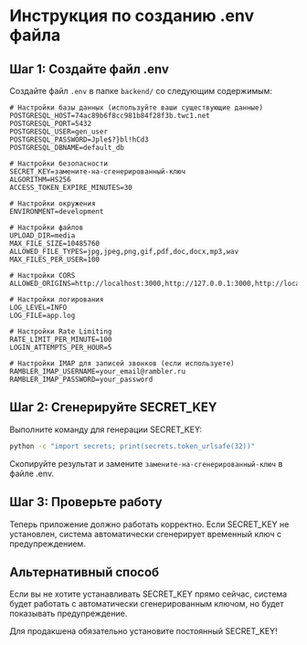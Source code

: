 # Инструкция по созданию .env файла

## Шаг 1: Создайте файл .env

Создайте файл `.env` в папке `backend/` со следующим содержимым:

```env
# Настройки базы данных (используйте ваши существующие данные)
POSTGRESQL_HOST=74ac89b6f8cc981b84f28f3b.twc1.net
POSTGRESQL_PORT=5432
POSTGRESQL_USER=gen_user
POSTGRESQL_PASSWORD=Jple$?}bl!hCd3
POSTGRESQL_DBNAME=default_db

# Настройки безопасности
SECRET_KEY=замените-на-сгенерированный-ключ
ALGORITHM=HS256
ACCESS_TOKEN_EXPIRE_MINUTES=30

# Настройки окружения
ENVIRONMENT=development

# Настройки файлов
UPLOAD_DIR=media
MAX_FILE_SIZE=10485760
ALLOWED_FILE_TYPES=jpg,jpeg,png,gif,pdf,doc,docx,mp3,wav
MAX_FILES_PER_USER=100

# Настройки CORS
ALLOWED_ORIGINS=http://localhost:3000,http://127.0.0.1:3000,http://localhost:5173,http://127.0.0.1:5173

# Настройки логирования
LOG_LEVEL=INFO
LOG_FILE=app.log

# Настройки Rate Limiting
RATE_LIMIT_PER_MINUTE=100
LOGIN_ATTEMPTS_PER_HOUR=5

# Настройки IMAP для записей звонков (если используете)
RAMBLER_IMAP_USERNAME=your_email@rambler.ru
RAMBLER_IMAP_PASSWORD=your_password
```

## Шаг 2: Сгенерируйте SECRET_KEY

Выполните команду для генерации SECRET_KEY:

```bash
python -c "import secrets; print(secrets.token_urlsafe(32))"
```

Скопируйте результат и замените `замените-на-сгенерированный-ключ` в файле .env.

## Шаг 3: Проверьте работу

Теперь приложение должно работать корректно. Если SECRET_KEY не установлен, система автоматически сгенерирует временный ключ с предупреждением.

## Альтернативный способ

Если вы не хотите устанавливать SECRET_KEY прямо сейчас, система будет работать с автоматически сгенерированным ключом, но будет показывать предупреждение.

Для продакшена обязательно установите постоянный SECRET_KEY! 